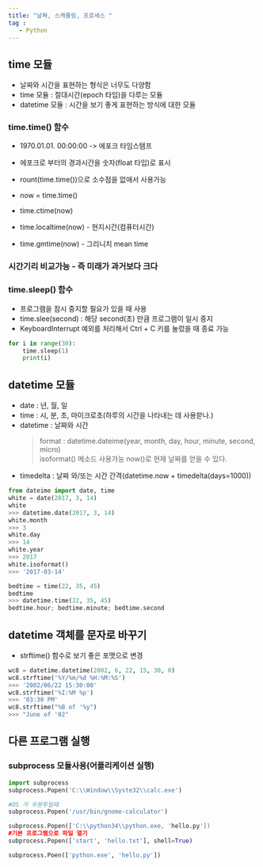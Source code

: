 ```yaml
---
title: "날짜, 스케쥴링, 프로세스 "
tag : 
   - Python 
---
```



## time 모듈
 * 날짜와 시간을 표현하는 형식은 너무도 다양함
 * time 모듈 : 절대시간(epoch 타임)을 다루는 모듈
 * datetime 모듈 : 시간을 보기 좋게 표현하는 방식에 대한 모듈
 
### time.time() 함수
 * 1970.01.01. 00:00:00 -> 에포크 타임스탬프
 * 에포크로 부터의 경과시간을 숫자(float 타입)로 표시
 * rount(time.time())으로 소수점을 없애서 사용가능
 
 * now = time.time()
 * time.ctime(now)
 * time.localtime(now) - 현지시간(컴퓨터시간)
 * time.gmtime(now)    - 그리니치 mean time
 
### 시간기리 비교가능 - 즉 미래가 과거보다 크다


### time.sleep() 함수
 * 프로그램을 잠시 중지할 필요가 있을 때 사용
 * time.slee(second) : 해당 second(초) 만큼 프로그램이 일시 중지
 * KeyboardInterrupt 예외를 처리해서 Ctrl + C 키를 눌렀을 때 종료 가능
```python
for i in range(30):
    time.sleep(1)
    print(i)
```

## datetime 모듈
 * date : 년, 월, 일
 * time : 시, 분, 초, 마이크로초(하루의 시간을 나타내는 데 사용핟나.)
 * datetime : 날짜와 시간  
   > format : datetime.dateime(year, month, day, hour, minute, second, micro)  
   > isoformat() 메소드 사용가능
   > now()로 현재 날짜를 얻을 수 있다.
 * timedelta : 날짜 와/또는 시간 간격(datetime.now + timedelta(days=1000))
```python
from dateime import date, time
white = date(2017, 3, 14)
white
>>> datetime.date(2017, 3, 14)
white.month
>>> 3
white.day
>>> 14
white.year
>>> 2017
white.isoformat()
>>> '2017-03-14'

bedtime = time(22, 35, 45)
bedtime
>>> datetime.time(22, 35, 45)
bedtime.hour; bedtime.minute; bedtime.second
```

## datetime 객체를 문자로 바꾸기
 * strftime() 함수로 보기 좋은 포맷으로 변경
```python
wc8 = datetime.datetime(2002, 6, 22, 15, 30, 0)
wc8.strftime('%Y/%m/%d %H:%M:%S')
>>> '2002/06/22 15:30:00'
wc8.strftime('%I:%M %p')
>>> '03:30 PM'
wc8.strftime("%B of '%y")
>>> "June of '02"
```


## 다른 프로그램 실행
  ### subprocess 모듈사용(어플리케이션 실행)
  ```python
  import subprocess
  subprocess.Popen('C:\\Window\\Syste32\\calc.exe')
  
  #OS 가 우분투일때
 subprocess.Popen('/usr/bin/gnome-calculator')
 
 subprocess.Popen(['C:\\python34\\python.exe, 'hello.py'])
 #기본 프로그램으로 파일 열기
 subprocess.Popen(['start', 'hello.txt'], shell=True)
 
 subprocess.Poen(['python.exe', 'hello.py'])
  ```
